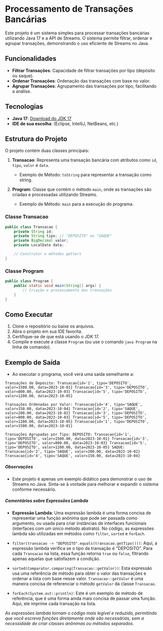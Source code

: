 # Processamento de Transações Bancárias

Este projeto é um sistema simples para processar transações bancárias utilizando Java 17 e a API de Streams.
O sistema permite filtrar, ordenar e agrupar transações, demonstrando o uso eficiente de Streams no Java.

## Funcionalidades

- **Filtrar Transações**: Capacidade de filtrar transações por tipo (depósito ou saque).
- **Ordenar Transações**: Ordenação das transações com base no valor.
- **Agrupar Transações**: Agrupamento das transações por tipo, facilitando a análise.

## Tecnologias

- **Java 17**: [Download do JDK 17](https://www.oracle.com/java/technologies/javase/jdk17-archive-downloads.html)
- **IDE de sua escolha**: (Eclipse, IntelliJ, NetBeans, etc.)

## Estrutura do Projeto

O projeto contém duas classes principais:

1. **Transacao**: Representa uma transação bancária com atributos como `id`, `tipo`, `valor` e `data`.
    - Exemplo de Método: `toString` para representar a transação como string.

2. **Program**: Classe que contém o método `main`, onde as transações são criadas e processadas utilizando Streams.
    - Exemplo de Método: `main` para a execução do programa.

### Classe Transacao

```java
public class Transacao {
    private String id;
    private String tipo; // "DEPOSITO" ou "SAQUE"
    private BigDecimal valor;
    private LocalDate data;

    // Construtor e métodos getters
}
```

### Classe Program

```java
public class Program {
    public static void main(String[] args) {
        // Criação e processamento das transações
    }
}
```

## Como Executar
1. Clone o repositório ou baixe os arquivos.
2. Abra o projeto em sua IDE favorita.
3. Certifique-se de que está usando o JDK 17.
4. Compile e execute a classe `Program` (ou use o comando `java Program` na linha de comando).

## Exemplo de Saída
- Ao executar o programa, você verá uma saída semelhante a:

`Transações de Depósito:
Transacao{id='1', tipo='DEPOSITO', valor=1500.00, data=2023-10-01}
Transacao{id='3', tipo='DEPOSITO', valor=800.00, data=2023-10-03}
Transacao{id='5', tipo='DEPOSITO', valor=1200.00, data=2023-10-05}`

`Transações Ordenadas por Valor:
Transacao{id='4', tipo='SAQUE', valor=150.00, data=2023-10-04}
Transacao{id='2', tipo='SAQUE', valor=200.00, data=2023-10-02}
Transacao{id='3', tipo='DEPOSITO', valor=800.00, data=2023-10-03}
Transacao{id='5', tipo='DEPOSITO', valor=1200.00, data=2023-10-05}
Transacao{id='1', tipo='DEPOSITO', valor=1500.00, data=2023-10-01}`

`Transações Agrupadas por Tipo:
DEPOSITO:
Transacao{id='1', tipo='DEPOSITO', valor=1500.00, data=2023-10-01}
Transacao{id='3', tipo='DEPOSITO', valor=800.00, data=2023-10-03}
Transacao{id='5', tipo='DEPOSITO', valor=1200.00, data=2023-10-05}
SAQUE:
Transacao{id='2', tipo='SAQUE', valor=200.00, data=2023-10-02}
Transacao{id='4', tipo='SAQUE', valor=150.00, data=2023-10-04}`

##### Observações
- Este projeto é apenas um exemplo didático para demonstrar o uso de Streams no Java.
Sinta-se à vontade para melhorar e expandir o sistema conforme necessário.

##### Comentários sobre Expressões Lambda

- **Expressão Lambda**: Uma expressão lambda é uma forma concisa de representar uma função anônima que pode ser passada como argumento,
ou usada para criar instâncias de interfaces funcionais (interfaces com um único método abstrato). No código, as expressões lambda
são utilizadas em métodos como `filter`, `sorted` e `forEach`.

- `filter(transacao -> "DEPOSITO".equals(transacao.getTipo()))`: Aqui, a expressão lambda verifica se o tipo da transação é "DEPOSITO".
Para cada `Transacao` na lista, essa função retorna `true` ou `false`, filtrando apenas aquelas que satisfazem a condição.

- `sorted(Comparator.comparing(Transacao::getValor))`: Esta expressão usa uma referência de método para obter o valor das
transações e ordenar a lista com base nesse valor. `Transacao::getValor` é uma maneira concisa de referenciar o método 
`getValor` da classe `Transacao`.

- `forEach(System.out::println)`: Este é um exemplo de método de referência, que é uma forma ainda mais concisa de passar uma função.
Aqui, ele imprime cada transação na lista.

*As expressões lambda tornam o código mais legível e reduzido, permitindo que você escreva funções diretamente onde são necessárias,
sem a necessidade de criar classes anônimas ou métodos separados.*